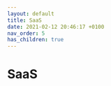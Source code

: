 ```yaml
---
layout: default
title: SaaS
date: 2021-02-12 20:46:17 +0100
nav_order: 5
has_children: true
---
```

# SaaS


